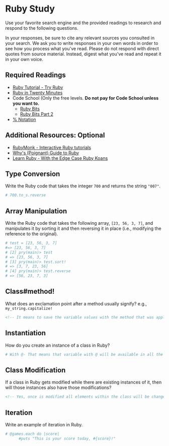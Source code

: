 # Ruby Study

Use your favorite search engine and the provided readings to research and
respond to the following questions.

In your responses, be sure to cite any relevant sources you consulted in your
search. We ask you to write responses in your own words in order to see how you
process what you've read. Please do not respond with direct quotes from source
material. Instead, digest what you've read and repeat it in your own voice.

## Required Readings

-   [Ruby Tutorial - Try Ruby](http://tryruby.org/)
-   [Ruby in Twenty Minutes](https://www.ruby-lang.org/en/documentation/quickstart/)
-   Code School (Only the free levels. **Do not pay for Code School unless you want to.**
    -   [Ruby Bits](https://www.codeschool.com/courses/ruby-bits)
    -   [Ruby Bits Part 2](https://www.codeschool.com/courses/ruby-bits-part-2)
-   [% Notation](https://en.wikibooks.org/wiki/Ruby_Programming/Syntax/Literals#The_.25_Notation)

## Additional Resources: Optional

-   [RubyMonk - Interactive Ruby tutorials](https://rubymonk.com/)
-   [Why's (Poignant) Guide to Ruby](http://poignant.guide/)
-   [Learn Ruby - With the Edge Case Ruby Koans](http://rubykoans.com/)

## Type Conversion

Write the Ruby code that takes the integer `700` and returns the string `"007"`.

```ruby
# 700.to_s.reverse
```

## Array Manipulation

Write the Ruby code that takes the following array, `[23, 56, 3, 7]`, and
manipulates it by sorting it and then reversing it in place (i.e., modifying the
reference to the original).

```ruby
# test = [23, 56, 3, 7]
#=> [23, 56, 3, 7]
# [2] pry(main)> test
# => [23, 56, 3, 7]
# [3] pry(main)> test.sort!
# => [3, 7, 23, 56]
# [4] pry(main)> test.reverse
# => [56, 23, 7, 3]
```

## Class#method!

What does an exclamation point after a method usually signify?  e.g.,
`my_string.capitalize!`

```md
<!-- It means to save the variable values with the method that was applied to it. For instance if I use .sort in a variable without the exclamation point it sorts the data; and when I call the variable it will show in its original form (not sorted). Using ! in sort will save the variable with its values sorted and when called the variable will have same data but sorted.  -->
```

## Instantiation
How do you create an instance of a class in Ruby?

```ruby
# With @- That means that variable with @ will be available in all the methods defined in one class.
```

## Class Modification

If a class in Ruby gets modified while there are existing instances of it, then
will those instances also have those modifications?

```md
<!-- Yes, once is modified all elements within the class will be changed.-->
```

## Iteration

Write an example of iteration in Ruby.

```ruby
# @games.each do |score|
      #puts "This is your score today, #{score}!"
```
